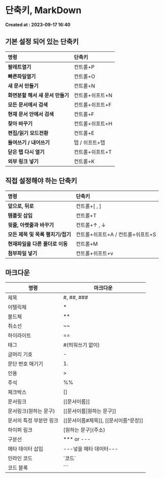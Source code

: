 # 단축키, MarkDown 
**Created at : 2023-09-17 16:40**

## 기본 설정 되어 있는 단축키

| 명령                   | 단축키       |
|:---------------------|:----------|
| **팔레트열기**            | 컨트롤+P     |
| **빠른파일열기**           | 컨트롤+O     |
| **새 문서 만들기**         | 컨트롤+N     |
| **화면분할 해서 새 문서 만들기** | 컨트롤+쉬프트+N |
| **모든 문서에서 검색**       | 컨트롤+쉬프트+F |
| **현재 문서 안에서 검색**     | 컨트롤+F     |
| **찾아 바꾸기**           | 컨트롤+쉬프트+H |
| **편집/읽기 모드전환**       | 컨트롤+E     |
| **들여쓰기 / 내어쓰기**      | 탭 / 쉬프트+탭 |
| **닫은 탭 다시 열기**       | 컨트롤+쉬프트+T |
| **외부 링크 넣기**         | 컨트롤+K     |  

## 직접 설정해야 하는 단축키

| 명령                                                                          | 단축키                   |
|:----------------------------------------------------------------------------|:----------------------|
| **앞으로,&nbsp;뒤로**                                                            | 컨트롤+[ , ]             |
| **템플릿 삽입**                                                                  | 컨트롤+T                 |
| **윗줄, 아랫줄과 바꾸기**                                                            | 컨트롤+↑ , ↓             |
| **모든 제목 및 목록 펼치기/접기**                                                       | 컨트롤+쉬프트+A / 컨트롤+쉬프트+S |
| **현재파일을 다른 폴더로 이동**                                                         | 컨트롤+M                 |
| **첨부파일 넣기**                                                                 | 컨트롤+쉬프트+v             |
  

## 마크다운

| 명령                    | 마크다운                                   |
| ----------------------- | ------------------------------------------ |
| 제목                    | #, ##, ###                                 |
| 이텔릭체                | *                                          |
| 볼드체                  | **                                         |
| 취소선                  | ~~                                         |
| 하이라이트              | ==                                         |
| 태그                    | #(띄워쓰기 없이)                           |
| 글머리 기호             | -                                          |
| 문단 번호 매기기        | 1.                                         |
| 인용                    | >                                          |
| 주석                    | \%%                                        |
| 체크박스                | \[]                                        |
| 문서링크                | \[\[문서이름]]                             |
| 문서링크(원하는 문구)   | \[\[문서이름\|원하는 문구]]                |
| 문서의 특정 부분만 링크 | \[\[문서이름\#제목]], \[\[문서이름\^문장]] |
| 하이퍼 링크             | \[원하는 문구]\(주소)                      |
| 구분선                  | *** or ---                                 |
| 메타 데이터 삽입        | ---넣을 메타 데이터---                     |
| 인라인 코드             | \`코드\`                                   |
| 코드 블록               | \`\`\`                                     |

